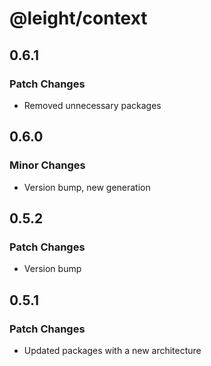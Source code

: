 # @leight/context

## 0.6.1

### Patch Changes

- Removed unnecessary packages

## 0.6.0

### Minor Changes

- Version bump, new generation

## 0.5.2

### Patch Changes

- Version bump

## 0.5.1

### Patch Changes

- Updated packages with a new architecture
